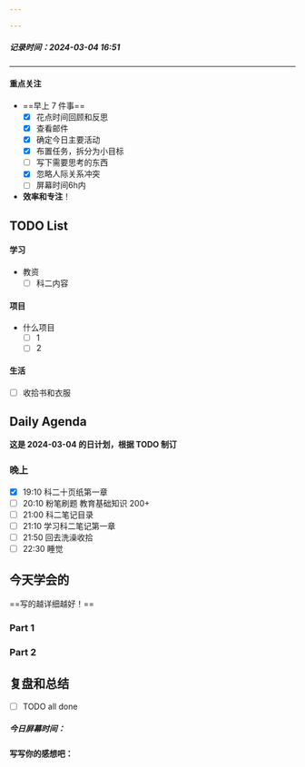 ```yaml
---

---
```

##### 记录时间：2024-03-04 16:51

---
#### 重点关注
-  ==早上 7 件事==
    - [x] 花点时间回顾和反思
    - [x] 查看邮件
    - [x] 确定今日主要活动
    - [x] 布置任务，拆分为小目标
    - [ ] 写下需要思考的东西
    - [x] 忽略人际关系冲突
    - [ ] 屏幕时间6h内
- **效率和专注**！


## TODO List

#### 学习
- 教资
	- [ ] 科二内容
#### 项目
- 什么项目
	- [ ] 1
	- [ ] 2

#### 生活
- [ ] 收拾书和衣服

## Daily Agenda
**这是 2024-03-04 的日计划，根据 TODO 制订**

### 晚上
- [x] 19:10 科二十页纸第一章
- [ ] 20:10 粉笔刷题 教育基础知识 200+
- [ ] 21:00 科二笔记目录
- [ ] 21:10 学习科二笔记第一章
- [ ] 21:50 回去洗澡收拾
- [ ] 22:30 睡觉

## 今天学会的
==写的越详细越好！==
### Part 1

### Part 2

## 复盘和总结
- [ ] TODO all done
##### 今日屏幕时间：
#### 写写你的感想吧：
